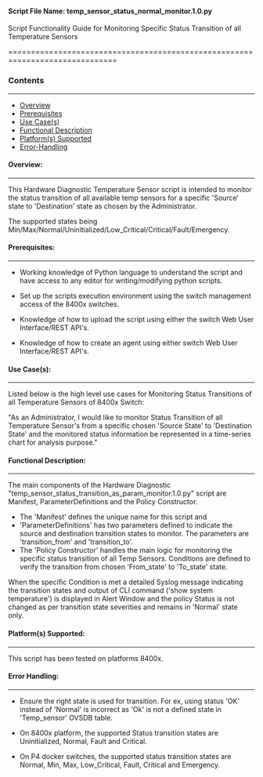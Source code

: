 #### Script File Name: temp\_sensor\_status\_normal\_monitor.1.0.py

Script Functionality Guide for Monitoring Specific Status Transition of
all Temperature Sensors

==============================================================================

### Contents
------------------------------------------------------------------------------
- [Overview](#Overview)
- [Prerequisites](#Prerequisites)
- [Use Case(s)](#Use_Case)
- [Functional Description](#Functional_Description)
- [Platform(s) Supported](#Platforms_Supported)
- [Error-Handling](#Error-Handling)

<a id='Overview'></a>
#### Overview:

------------------------------------------------------------------------------

This Hardware Diagnostic Temperature Sensor script is intended to monitor the 
status transition of all available temp sensors for a specific 'Source' state
to 'Destination' state as chosen by the Administrator.

The supported states being
Min/Max/Normal/Uninitialized/Low\_Critical/Critical/Fault/Emergency.

<a id='Prerequisites'></a>
#### Prerequisites:
------------------------------------------------------------------------------

- Working knowledge of Python language to understand the script and have 
access to any editor for writing/modifying python scripts.

- Set up the scripts execution environment using the switch management access 
of the 8400x switches.

- Knowledge of how to upload the script using either the switch Web User 
Interface/REST API's.

- Knowledge of how to create an agent using either switch Web User 
Interface/REST API's.

<a id='Use_Case'/></a>
#### Use Case(s):

------------------------------------------------------------------------------

Listed below is the high level use cases for Monitoring Status
Transitions of all Temperature Sensors of  8400x Switch:

"As an Administrator, I would like to monitor Status Transition of all
Temperature Sensor's from a specific chosen 'Source State' to
'Destination State' and the monitored status information be represented
in a time-series chart for analysis purpose."

<a id='Functional_Description'/></a>
#### Functional Description:

------------------------------------------------------------------------------

The main components of the Hardware Diagnostic
"temp\_sensor\_status\_transition\_as\_param\_monitor.1.0.py" script are
Manifest, ParameterDefinitions and the Policy Constructor.

- The 'Manifest' defines the unique name for this script and
- 'ParameterDefinitions' has two parameters defined to indicate the source
and destination transition states to monitor. The parameters are
'transition\_from' and 'transition\_to'.
- The 'Policy Constructor' handles the main logic for monitoring the
specific status transition of all Temp Sensors. Conditions are defined
to verify the transition from chosen 'From\_state' to 'To\_state' state.

When the specific Condition is met a detailed Syslog message indicating
the transition states and output of CLI command ('show system
temperature') is displayed in Alert Window and the policy Status is not
changed as per transition state severities and remains in 'Normal' state
only.

<a id='Platforms_Supported'/></a>
#### Platform(s) Supported:

------------------------------------------------------------------------------
This script has been tested on platforms 8400x.

<a id='Error-Handling'/></a>
#### Error Handling:

------------------------------------------------------------------------------

- Ensure the right state is used for transition. For ex, using status
'OK' instead of 'Normal' is incorrect as 'Ok' is not a defined state in 
'Temp\_sensor' OVSDB table.

- On 8400x platform, the supported Status transition states are
Uninitialized, Normal, Fault and Critical.

- On P4 docker switches, the supported status transition states are
Normal, Min, Max, Low\_Critical, Fault, Critical and Emergency.